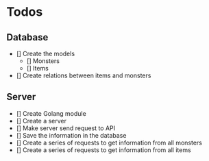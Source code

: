 # Todos

## Database

- [] Create the models
    - [] Monsters
    - [] Items
- [] Create relations between items and monsters

## Server

- [] Create Golang module
- [] Create a server 
- [] Make server send request to API
- [] Save the information in the database
- [] Create a series of requests to get information from all monsters
- [] Create a series of requests to get information from all items
